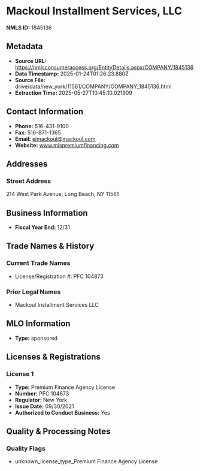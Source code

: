 # Mackoul Installment Services, LLC

**NMLS ID:** 1845136

## Metadata
- **Source URL:** https://nmlsconsumeraccess.org/EntityDetails.aspx/COMPANY/1845136
- **Data Timestamp:** 2025-01-24T01:26:23.880Z
- **Source File:** drive/data/new_york/11561/COMPANY/COMPANY_1845136.html
- **Extraction Time:** 2025-05-27T10:45:10.021909

## Contact Information
- **Phone:** 516-431-9100
- **Fax:** 516-871-1365
- **Email:** ejmackoul@mackoul.com
- **Website:** www.mispremiumfinancing.com

## Addresses
### Street Address
214 West Park Avenue; Long Beach, NY 11561

## Business Information
- **Fiscal Year End:** 12/31

## Trade Names & History
### Current Trade Names
- License/Registration #: PFC 104873

### Prior Legal Names
- Mackoul Installment Services LLC

## MLO Information
- **Type:** sponsored

## Licenses & Registrations

### License 1
- **Type:** Premium Finance Agency License
- **Number:** PFC 104873
- **Regulator:** New York
- **Issue Date:** 09/30/2021
- **Authorized to Conduct Business:** Yes

## Quality & Processing Notes
### Quality Flags
- unknown_license_type_Premium Finance Agency License
